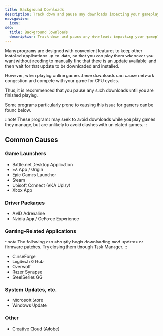 ```yaml
---
title: Background Downloads
description: Track down and pause any downloads impacting your gameplay
navigation:
  icon:
seo:
  title: Background Downloads
  description: Track down and pause any downloads impacting your gameplay.
---
```


Many programs are designed with convenient features to keep other installed applications up-to-date, so that you can play them whenever you want without needing to manually find that there is an update available, and then wait for that update to be downloaded and installed.

However, when playing online games these downloads can cause network congestion and compete with your game for CPU cycles.

Thus, it is recommended that you pause any such downloads until you are finished playing.

Some programs particularly prone to causing this issue for gamers can be found below.

::note
These programs may seek to avoid downloads while you play games they manage, but are unlikely to avoid clashes with unrelated games.
::

## Common Causes

### Game Launchers

- Battle.net Desktop Application
- EA App / Origin
- Epic Games Launcher
- Steam
- Ubisoft Connect (AKA Uplay)
- Xbox App

### Driver Packages

- AMD Adrenaline
- Nvidia App / GeForce Experience

### Gaming-Related Applications

::note
The following can abruptly begin downloading mod updates or firmware patches. Try closing them through Task Manager.
::

- CurseForge
- Logitech G Hub
- Overwolf
- Razer Synapse
- SteelSeries GG

### System Updates, etc.

- Microsoft Store
- Windows Update

### Other

- Creative Cloud (Adobe)